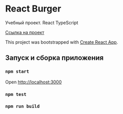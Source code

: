 # React Burger

Учебный проект. React TypeScript


[Ссылка на проект](https://mechanicell.github.io/react-burger/)

This project was bootstrapped with [Create React App](https://github.com/facebook/create-react-app).

## Запуск и сборка приложения

### `npm start`

Open [http://localhost:3000](http://localhost:3000) 

### `npm test`

### `npm run build`


